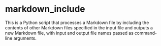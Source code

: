 # markdown_include

This is a Python script that processes a Markdown file by including the contents of other Markdown files specified in the input file and outputs a new Markdown file, with input and output file names passed as command-line arguments.
